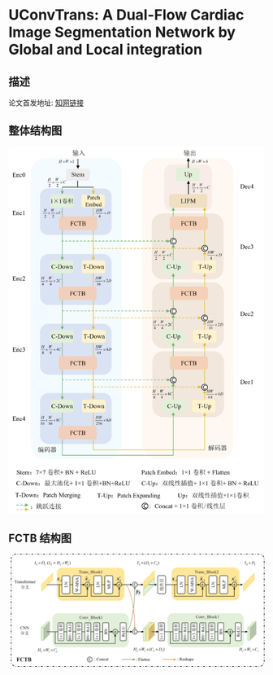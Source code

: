 # UConvTrans: A Dual-Flow Cardiac Image Segmentation Network by Global and Local integration

## 描述
论文首发地址: [知网链接](https://kns.cnki.net/kcms/detail/31.1466.U.20220915.1456.003.html)
## 整体结构图
![structure](uconvtrans.jpg)
## FCTB 结构图
![structure](fctb.jpg)
